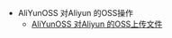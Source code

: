 * AliYunOSS 对Aliyun 的OSS操作
    * [AliYunOSS 对Aliyun 的OSS上传文件](https://github.com/yueheng-li/AliYunOSS/wiki/AliYunOSS-%E5%AF%B9Aliyun-%E7%9A%84OSS%E4%B8%8A%E4%BC%A0%E6%96%87%E4%BB%B6)
